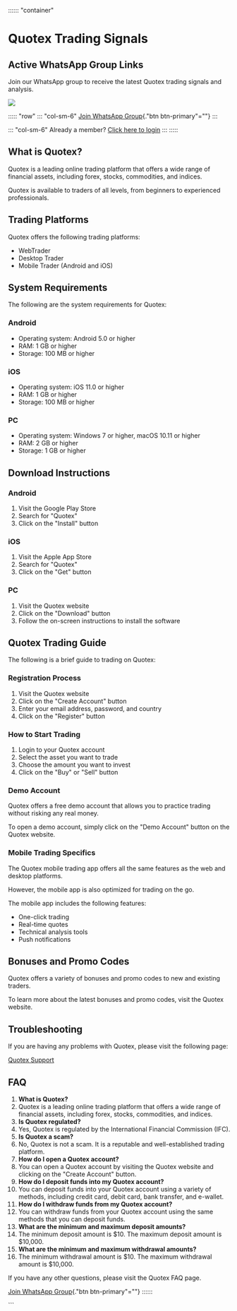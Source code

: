 :::::: \"container\"
# Quotex Trading Signals

## Active WhatsApp Group Links

Join our WhatsApp group to receive the latest Quotex trading signals and
analysis.

[![](https://static.quotex.io/files/8_en/300_250.jpg)](https://traff.sbs/brokerqxsignupf)

::::: \"row\"
::: \"col-sm-6\"
[Join WhatsApp Group](\%22https://traff.sbs/brokerqxsignup\%22){."btn
btn-primary"=""}
:::

::: \"col-sm-6\"
Already a member? [Click here to login](\%22#\%22)
:::
:::::

## What is Quotex?

Quotex is a leading online trading platform that offers a wide range of
financial assets, including forex, stocks, commodities, and indices.

Quotex is available to traders of all levels, from beginners to
experienced professionals.

## Trading Platforms

Quotex offers the following trading platforms:

-   WebTrader
-   Desktop Trader
-   Mobile Trader (Android and iOS)

## System Requirements

The following are the system requirements for Quotex:

### Android

-   Operating system: Android 5.0 or higher
-   RAM: 1 GB or higher
-   Storage: 100 MB or higher

### iOS

-   Operating system: iOS 11.0 or higher
-   RAM: 1 GB or higher
-   Storage: 100 MB or higher

### PC

-   Operating system: Windows 7 or higher, macOS 10.11 or higher
-   RAM: 2 GB or higher
-   Storage: 1 GB or higher

## Download Instructions

### Android

1.  Visit the Google Play Store
2.  Search for "Quotex"
3.  Click on the "Install" button

### iOS

1.  Visit the Apple App Store
2.  Search for "Quotex"
3.  Click on the "Get" button

### PC

1.  Visit the Quotex website
2.  Click on the "Download" button
3.  Follow the on-screen instructions to install the software

## Quotex Trading Guide

The following is a brief guide to trading on Quotex:

### Registration Process

1.  Visit the Quotex website
2.  Click on the "Create Account" button
3.  Enter your email address, password, and country
4.  Click on the "Register" button

### How to Start Trading

1.  Login to your Quotex account
2.  Select the asset you want to trade
3.  Choose the amount you want to invest
4.  Click on the "Buy" or "Sell" button

### Demo Account

Quotex offers a free demo account that allows you to practice trading
without risking any real money.

To open a demo account, simply click on the "Demo Account" button
on the Quotex website.

### Mobile Trading Specifics

The Quotex mobile trading app offers all the same features as the web
and desktop platforms.

However, the mobile app is also optimized for trading on the go.

The mobile app includes the following features:

-   One-click trading
-   Real-time quotes
-   Technical analysis tools
-   Push notifications

## Bonuses and Promo Codes

Quotex offers a variety of bonuses and promo codes to new and existing
traders.

To learn more about the latest bonuses and promo codes, visit the Quotex
website.

## Troubleshooting

If you are having any problems with Quotex, please visit the following
page:

[Quotex Support](\%22https://support.quotex.io/en\%22)

## FAQ

1.  **What is Quotex?**
2.  Quotex is a leading online trading platform that offers a wide range
    of financial assets, including forex, stocks, commodities, and
    indices.
3.  **Is Quotex regulated?**
4.  Yes, Quotex is regulated by the International Financial Commission
    (IFC).
5.  **Is Quotex a scam?**
6.  No, Quotex is not a scam. It is a reputable and well-established
    trading platform.
7.  **How do I open a Quotex account?**
8.  You can open a Quotex account by visiting the Quotex website and
    clicking on the "Create Account" button.
9.  **How do I deposit funds into my Quotex account?**
10. You can deposit funds into your Quotex account using a variety of
    methods, including credit card, debit card, bank transfer, and
    e-wallet.
11. **How do I withdraw funds from my Quotex account?**
12. You can withdraw funds from your Quotex account using the same
    methods that you can deposit funds.
13. **What are the minimum and maximum deposit amounts?**
14. The minimum deposit amount is \$10. The maximum deposit amount is
    \$10,000.
15. **What are the minimum and maximum withdrawal amounts?**
16. The minimum withdrawal amount is \$10. The maximum withdrawal amount
    is \$10,000.

If you have any other questions, please visit the Quotex FAQ page.

[Join WhatsApp Group](\%22https://traff.sbs/brokerqxsignup\%22){."btn
btn-primary"=""}
::::::

\`\`\`


